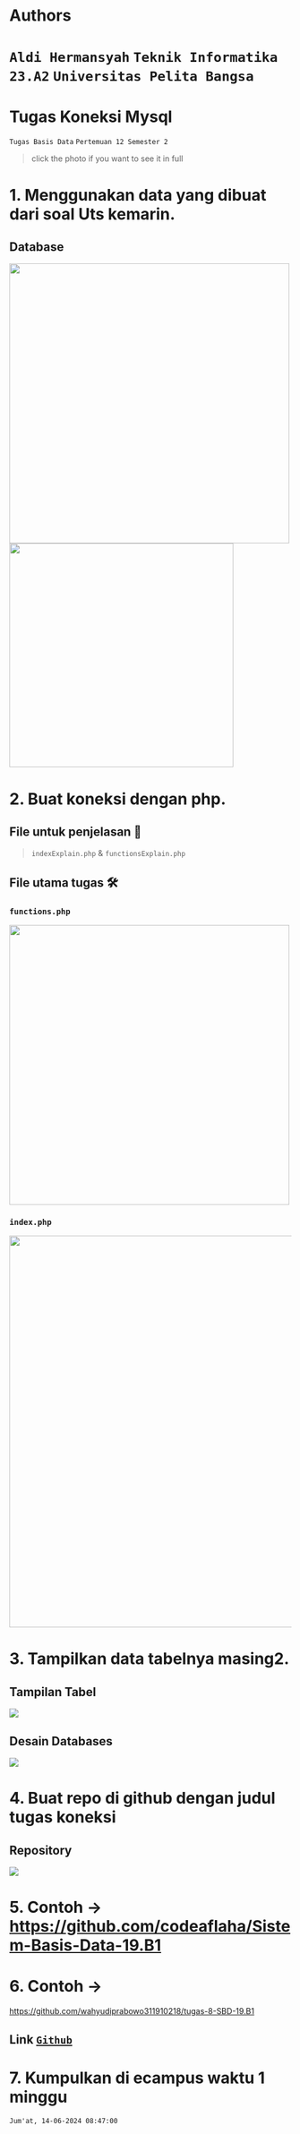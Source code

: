 # Authors
`Aldi Hermansyah`
`Teknik Informatika 23.A2`
`Universitas Pelita Bangsa`
===

# Tugas Koneksi Mysql
`Tugas Basis Data`
`Pertemuan 12 Semester 2`
> click the photo if you want to see it in full

# 1. Menggunakan data yang dibuat dari soal Uts kemarin.
  ## Database
  <img src="P12 - 1 database aldihermansyah312310200.png" width="500" img> <img src="P12 - 2 database aldihermansyah312310200.png" width="400" img>
  
# 2. Buat koneksi dengan php.
  ## File untuk penjelasan 📝
  > `indexExplain.php` & `functionsExplain.php`
  
  ## File utama tugas 🛠
  ### `functions.php`
  <img src="P12 - php functions.png" width="500" img>

  ### `index.php`
  <img src="P12 - php index.png" width="700" img>
  
# 3. Tampilkan data tabelnya masing2.
  ## Tampilan Tabel
  <img src="P12 - hasil tabel.png" img>

  ## Desain Databases
  <img src="P12 - desain databases.png" img>
  
# 4. Buat repo di github dengan judul tugas koneksi
  ## Repository
  <img src="P12 - repository.png" img>
  
# 5. Contoh -> https://github.com/codeaflaha/Sistem-Basis-Data-19.B1

# 6. Contoh ->
https://github.com/wahyudiprabowo311910218/tugas-8-SBD-19.B1
  ## Link <a href="https://github.com/miya3333/TugasKoneksiMysql">`Github`</a>
  
# 7. Kumpulkan di ecampus waktu 1 minggu
`Jum'at, 14-06-2024 08:47:00`
